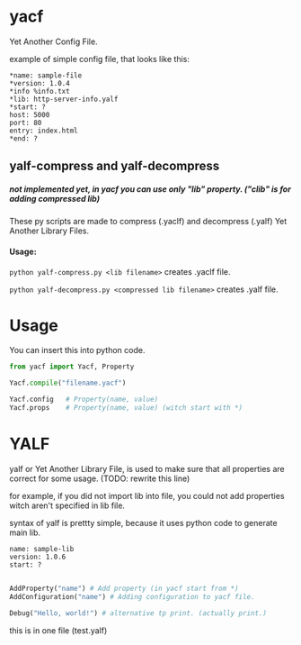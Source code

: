 # yacf
Yet Another Config File.

example of simple config file, that looks like this:

```
*name: sample-file
*version: 1.0.4
*info %info.txt
*lib: http-server-info.yalf
*start: ?
host: 5000
port: 80
entry: index.html
*end: ?
```

## yalf-compress and yalf-decompress

##### not implemented yet, in yacf you can use only "lib" property. ("clib" is for adding compressed lib)
These py scripts are made to compress (.yaclf) and decompress (.yalf) Yet Another Library Files.

#### Usage:

`python yalf-compress.py <lib filename>` creates <lib filename>.yaclf file.
  
`python yalf-decompress.py <compressed lib filename>` creates <compressed lib filename>.yalf file.

# Usage
You can insert this into python code.

```python
from yacf import Yacf, Property

Yacf.compile("filename.yacf")

Yacf.config   # Property(name, value)
Yacf.props    # Property(name, value) (witch start with *)

```
# YALF

yalf or Yet Another Library File, is used to make sure that all properties are correct for some usage. (TODO: rewrite this line)

for example, if you did not import lib into file, you could not add properties witch aren't specified in lib file.

syntax of yalf is prettty simple, because it uses python code to generate main lib.
```
name: sample-lib
version: 1.0.6
start: ?
```
```python

AddProperty("name") # Add property (in yacf start from *)
AddConfiguration("name") # Adding configuration to yacf file.

Debug("Hello, world!") # alternative tp print. (actually print.)
```
this is in one file (test.yalf)
